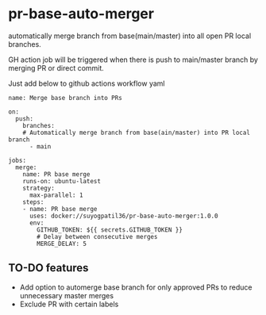 # pr-base-auto-merger
automatically merge branch from base(main/master) into all open PR local branches.


GH action job will be triggered when there is push to main/master branch by merging PR or direct commit.

Just add below to github actions workflow yaml
```
name: Merge base branch into PRs

on:
  push:
    branches:
    # Automatically merge branch from base(ain/master) into PR local branch
      - main

jobs:
  merge:
    name: PR base merge
    runs-on: ubuntu-latest
    strategy:
      max-parallel: 1
    steps:
    - name: PR base merge
      uses: docker://suyogpatil36/pr-base-auto-merger:1.0.0
      env:
        GITHUB_TOKEN: ${{ secrets.GITHUB_TOKEN }}
        # Delay between consecutive merges
        MERGE_DELAY: 5
```

## TO-DO features
- Add option to automerge base branch for only approved PRs to reduce unnecessary master merges
- Exclude PR with certain labels
